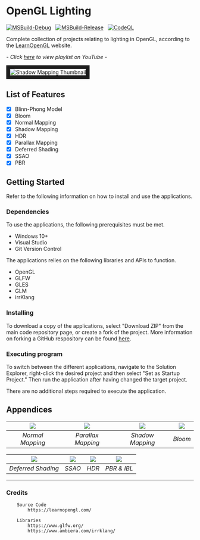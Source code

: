# OpenGL Lighting

[![MSBuild-Debug](https://github.com/kyle-robinson/opengl-lighting/actions/workflows/msbuild-debug.yml/badge.svg)](https://github.com/kyle-robinson/opengl-lighting/actions/workflows/msbuild-debug.yml)
&nbsp;
[![MSBuild-Release](https://github.com/kyle-robinson/opengl-lighting/actions/workflows/msbuild-release.yml/badge.svg)](https://github.com/kyle-robinson/opengl-lighting/actions/workflows/msbuild-release.yml)
&nbsp;
[![CodeQL](https://github.com/kyle-robinson/opengl-lighting/actions/workflows/codeql.yml/badge.svg)](https://github.com/kyle-robinson/opengl-lighting/actions/workflows/codeql.yml)

Complete collection of projects relating to lighting in OpenGL, according to the [LearnOpenGL](https://learnopengl.com/) website.

*- Click <a href="https://www.youtube.com/playlist?list=PLn_BYD1M0NFQmf54lreTN8rBPfGNCQ4nC" target="_blank">here</a> to view playlist on YouTube -*

<img src="https://i.imgur.com/aeYkHGb.jpeg" alt="Shadow Mapping Thumbnail" border="10" />

## List of Features

- [x] Blinn-Phong Model
- [x] Bloom
- [x] Normal Mapping
- [x] Shadow Mapping
- [x] HDR
- [x] Parallax Mapping
- [x] Deferred Shading
- [x] SSAO
- [x] PBR

## Getting Started

Refer to the following information on how to install and use the applications.

### Dependencies
To use the applications, the following prerequisites must be met.
* Windows 10+
* Visual Studio
* Git Version Control

The applications relies on the following libraries and APIs to function.
* OpenGL
* GLFW
* GLES
* GLM
* irrKlang

### Installing

To download a copy of the applications, select "Download ZIP" from the main code repository page, or create a fork of the project. More information on forking a GitHub respository can be found [here](https://www.youtube.com/watch?v=XTolZqmZq6s).

### Executing program

To switch between the different applications, navigate to the Solution Explorer, right-click the desired project and then select "Set as Startup Project." Then run the application after having changed the target project.

There are no additional steps required to execute the application.

## Appendices

| <img src="https://user-images.githubusercontent.com/39779606/223302470-2ef0386e-7453-426f-baf8-94cbc68d5e9f.png" /> | <img src="https://user-images.githubusercontent.com/39779606/223302849-376faf37-d1ef-4261-b504-81588f46f7e7.png" /> | <img src="https://user-images.githubusercontent.com/39779606/223303141-27b49777-4cbe-4b9c-ab65-bfc28a251a18.png" /> | <img src="https://user-images.githubusercontent.com/39779606/223303443-bc905430-6870-4d31-b718-e0f5ffb27fc7.png" /> |
| :---: | :---: | :---: | :---: |
| *Normal Mapping* | *Parallax Mapping* | *Shadow Mapping* | *Bloom* |

| <img src="https://user-images.githubusercontent.com/39779606/223303815-78d9ed0d-e21c-4d8e-9efb-b30548b05a04.png" /> | <img src="https://user-images.githubusercontent.com/39779606/223304010-dc47b79b-66c6-45e4-a520-cc1565dae5a3.png" /> | <img src="https://user-images.githubusercontent.com/39779606/223304187-ff624918-daed-4f1d-bb45-e355de334eb4.png" /> | <img src="https://user-images.githubusercontent.com/39779606/223304431-8a38d441-b771-4b25-b2f9-bd15e507c791.png" /> |
| :---: | :---: | :---: | :---: |
| *Deferred Shading* | *SSAO* | *HDR* | *PBR & IBL* |

---

### Credits

        Source Code
            https://learnopengl.com/
                    
        Libraries
            https://www.glfw.org/
            https://www.ambiera.com/irrklang/
